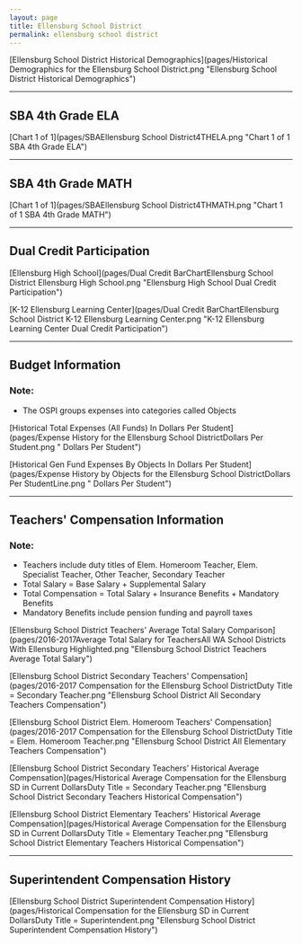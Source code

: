 ```yaml
---
layout: page
title: Ellensburg School District
permalink: ellensburg school district
---
```



[Ellensburg School District Historical Demographics](pages/Historical Demographics for the Ellensburg School District.png "Ellensburg School District Historical Demographics")

___

## SBA 4th Grade ELA

[Chart 1 of 1](pages/SBAEllensburg School District4THELA.png "Chart 1 of 1 SBA 4th Grade ELA")


___

## SBA 4th Grade MATH

[Chart 1 of 1](pages/SBAEllensburg School District4THMATH.png "Chart 1 of 1 SBA 4th Grade MATH")


___

## Dual Credit Participation

[Ellensburg High School](pages/Dual Credit BarChartEllensburg School District Ellensburg High School.png "Ellensburg High School Dual Credit Participation")

[K-12 Ellensburg Learning Center](pages/Dual Credit BarChartEllensburg School District K-12 Ellensburg Learning Center.png "K-12 Ellensburg Learning Center Dual Credit Participation")


___

## Budget Information
### Note:
- The OSPI groups expenses into categories called Objects

[Historical Total Expenses (All Funds) In Dollars Per Student](pages/Expense History for the Ellensburg School DistrictDollars Per Student.png " Dollars Per Student")

[Historical Gen Fund Expenses By Objects In Dollars Per Student](pages/Expense History by Objects for the Ellensburg School DistrictDollars Per StudentLine.png " Dollars Per Student")


___

## Teachers' Compensation Information
### Note:
- Teachers include duty titles of Elem. Homeroom Teacher, Elem. Specialist Teacher, Other Teacher, Secondary Teacher
- Total Salary = Base Salary + Supplemental Salary
- Total Compensation = Total Salary + Insurance Benefits + Mandatory Benefits
- Mandatory Benefits include pension funding and payroll taxes

[Ellensburg School District Teachers' Average Total Salary Comparison](pages/2016-2017Average Total Salary for TeachersAll WA School Districts With Ellensburg Highlighted.png "Ellensburg School District Teachers Average Total Salary")

[Ellensburg School District Secondary Teachers' Compensation](pages/2016-2017 Compensation for the Ellensburg School DistrictDuty Title = Secondary Teacher.png "Ellensburg School District All Secondary Teachers Compensation")

[Ellensburg School District Elem. Homeroom Teachers' Compensation](pages/2016-2017 Compensation for the Ellensburg School DistrictDuty Title = Elem. Homeroom Teacher.png "Ellensburg School District All Elementary Teachers Compensation")

[Ellensburg School District Secondary Teachers' Historical Average Compensation](pages/Historical Average Compensation for the Ellensburg SD in Current DollarsDuty Title = Secondary Teacher.png "Ellensburg School District Secondary Teachers Historical Compensation")

[Ellensburg School District Elementary Teachers' Historical Average Compensation](pages/Historical Average Compensation for the Ellensburg SD in Current DollarsDuty Title = Elementary Teacher.png "Ellensburg School District Elementary Teachers Historical Compensation")


___

## Superintendent Compensation History

[Ellensburg School District Superintendent Compensation History](pages/Historical Compensation for the Ellensburg SD in Current DollarsDuty Title = Superintendent.png "Ellensburg School District Superintendent Compensation History")

